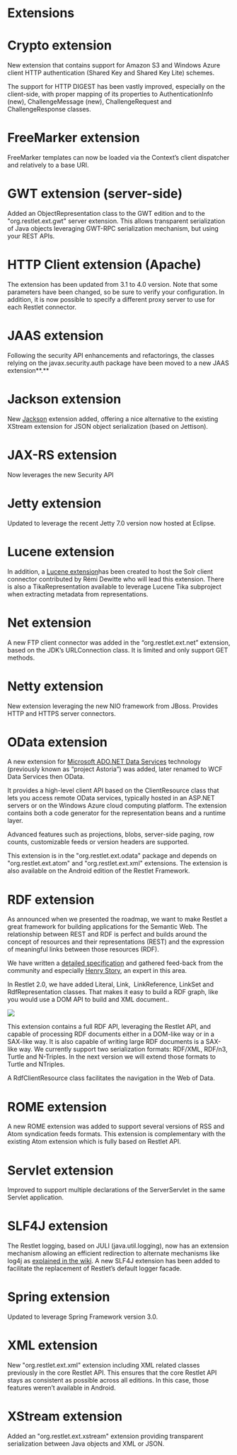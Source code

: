 Extensions
==========

Crypto extension
================

New extension that contains support for Amazon S3 and Windows Azure
client HTTP authentication (Shared Key and Shared Key Lite) schemes.

The support for HTTP DIGEST has been vastly improved, especially on the
client-side, with proper mapping of its properties to AuthenticationInfo
(new), ChallengeMessage (new), ChallengeRequest and ChallengeResponse
classes.

FreeMarker extension
====================

FreeMarker templates can now be loaded via the Context’s client
dispatcher and relatively to a base URI.

GWT extension (server-side)
===========================

Added an ObjectRepresentation class to the GWT edition and to the
"org.restlet.ext.gwt" server extension. This allows transparent
serialization of Java objects leveraging GWT-RPC serialization
mechanism, but using your REST APIs.

HTTP Client extension (Apache)
==============================

The extension has been updated from 3.1 to 4.0 version. Note that some
parameters have been changed, so be sure to verify your configuration.
In addition, it is now possible to specify a different proxy server to
use for each Restlet connector.

JAAS extension
==============

Following the security API enhancements and refactorings, the classes
relying on the javax.security.auth package have been moved to a new JAAS
extension**.**

Jackson extension
=================

New
[Jackson](http://jackson.codehaus.org/)
extension added, offering a nice alternative to the existing XStream
extension for JSON object serialization (based on Jettison).

JAX-RS extension
================

Now leverages the new Security API

Jetty extension
===============

Updated to leverage the recent Jetty 7.0 version now hosted at Eclipse.

Lucene extension
================

In addition, a [Lucene
extension](/participate#/172-restlet/215-restlet.html)has
been created to host the Solr client connector contributed by Rémi
Dewitte who will lead this extension. There is also a TikaRepresentation
available to leverage Lucene Tika subproject when extracting metadata
from representations.

Net extension
=============

A new FTP client connector was added in the “org.restlet.ext.net”
extension, based on the JDK’s URLConnection class. It is limited and
only support GET methods.

Netty extension
===============

New extension leveraging the new NIO framework from JBoss. Provides HTTP
and HTTPS server connectors.

OData extension
===============

A new extension for [Microsoft ADO.NET Data
Services](http://blog.restlet.com/2009/09/28/restlet-bridges-ado-net-data-services-and-java/)
technology (previously known as “project Astoria”) was added, later
renamed to WCF Data Services then OData.

It provides a high-level client API based on the ClientResource class
that lets you access remote OData services, typically hosted in an
ASP.NET servers or on the Windows Azure cloud computing platform. The
extension contains both a code generator for the representation beans
and a runtime layer.

Advanced features such as projections, blobs, server-side paging, row
counts, customizable feeds or version headers are supported.

This extension is in the "org.restlet.ext.odata" package and depends on
"org.restlet.ext.atom" and "org.restlet.ext.xml" extensions. The
extension is also available on the Android edition of the Restlet
Framework.

RDF extension
=============

As announced when we presented the roadmap, we want to make Restlet a
great framework for building applications for the Semantic Web. The
relationship between REST and RDF is perfect and builds around the
concept of resources and their representations (REST) and the expression
of meaningful links between those resources (RDF).

We have written a [detailed
specification](/participate#/172-restlet/160-restlet.html?branch=docs-1_1&language=en)
and gathered feed-back from the community and especially [Henry
Story](http://blogs.sun.com/bblfish/),
an expert in this area.

In Restlet 2.0, we have added Literal, Link,  LinkReference, LinkSet and
RdfRepresentation classes. That makes it easy to build a RDF graph, like
you would use a DOM API to build and XML document..

![](Extensions-63_files/semantic-web1.png)

This extension contains a full RDF API, leveraging the Restlet API, and
capable of processing RDF documents either in a DOM-like way or in a
SAX-like way. It is also capable of writing large RDF documents is a
SAX-like way. We currently support two serialization formats: RDF/XML,
RDF/n3, Turtle and N-Triples. In the next version we will extend those
formats to Turtle and NTriples.

A RdfClientResource class facilitates the navigation in the Web of Data.

ROME extension
==============

A new ROME extension was added to support several versions of RSS and
Atom syndication feeds formats. This extension is complementary with the
existing Atom extension which is fully based on Restlet API.

Servlet extension
=================

Improved to support multiple declarations of the ServerServlet in the
same Servlet application.

SLF4J extension
===============

The Restlet logging, based on JULI (java.util.logging), now has an
extension mechanism allowing an efficient redirection to alternate
mechanisms like log4j as [explained in the
wiki](/learn/guide/2.0#/13-restlet/48-restlet/101-restlet.html).
A new SLF4J extension has been added to facilitate the replacement of
Restlet’s default logger facade.

Spring extension
================

Updated to leverage Spring Framework version 3.0.

XML extension
=============

New "org.restlet.ext.xml" extension including XML related classes
previously in the core Restlet API. This ensures that the core Restlet
API stays as consistent as possible across all editions. In this case,
those features weren’t available in Android.

XStream extension
=================

Added an "org.restlet.ext.xstream" extension providing transparent
serialization between Java objects and XML or JSON.

